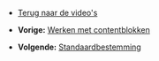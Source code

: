 -   [Terug naar de video's](./video-tutorials.md "Video's")

-   **Vorige:** [Werken met contentblokken](./emailings-using-content-blocks.md "E-mailings: Werken met contentblokken")
-   **Volgende:** [Standaardbestemming](./emailings-setting-a-test-destination.md "E-mailings: Standaardbestemming")

